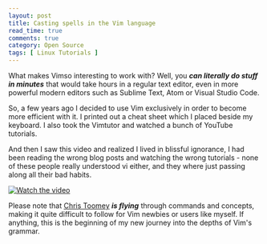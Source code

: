 ```yaml
---
layout: post
title: Casting spells in the Vim language
read_time: true  
comments: true
category: Open Source
tags: [ Linux Tutorials ]
---
```


What makes Vimso interesting to work with? Well, you ***can literally do stuff in minutes*** that would take hours in a regular text editor, even in more powerful modern editors such as Sublime Text, Atom or Visual Studio Code. 

So, a few years ago I decided to use Vim exclusively in order to become more efficient with it. I printed out a cheat sheet which I placed beside my keyboard. I also took the Vimtutor and watched a bunch of YouTube tutorials.

And then I saw this video and realized I lived in blissful ignorance, I had been reading the wrong blog posts and watching the wrong tutorials - none of these people really understood vi either, and they where just passing along all their bad habits.

[![Watch the video](https://img.youtube.com/vi/wlR5gYd6um0/maxresdefault.jpg)](https://youtu.be/wlR5gYd6um0)

Please note that [Chris Toomey](https://ctoomey.com/) ***is flying*** through commands and concepts, making it quite difficult to follow for Vim newbies or users like myself. If anything, this is the beginning of my new journey into the depths of Vim's grammar. 
